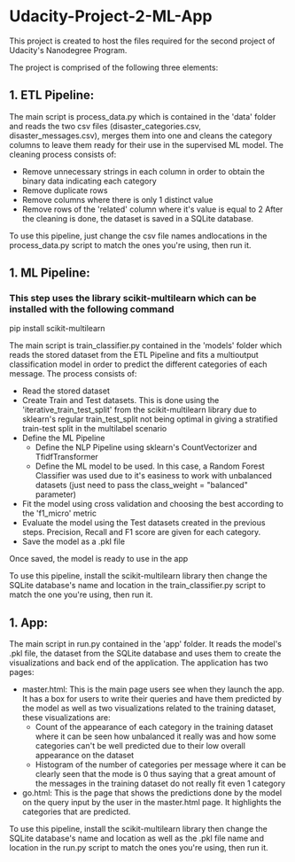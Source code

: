 # Udacity-Project-2-ML-App
This project is created to host the files required for the second project of Udacity's Nanodegree Program.

The project is comprised of the following three elements:

## 1. ETL Pipeline: 

The main script is process_data.py which is contained in the 'data' folder and reads the two csv files (disaster_categories.csv, disaster_messages.csv), merges them into one and cleans the category columns to leave them ready for their use in the supervised ML model. The cleaning process consists of:
  - Remove unnecessary strings in each column in order to obtain the binary data indicating each category
  - Remove duplicate rows
  - Remove columns where there is only 1 distinct value
  - Remove rows of the 'related' column where it's value is equal to 2
After the cleaning is done, the dataset is saved in a SQLite database.

To use this pipeline, just change the csv file names andlocations in the process_data.py script to match the ones you're using, then run it.

## 1. ML Pipeline: 

### This step uses the library scikit-multilearn which can be installed with the following command
pip install scikit-multilearn

The main script is train_classifier.py contained in the 'models' folder which reads the stored dataset from the ETL Pipeline and fits a multioutput classification model in order to predict the different categories of each message. The process consists of:
  - Read the stored dataset
  - Create Train and Test datasets. This is done using the 'iterative_train_test_split' from the scikit-multilearn library due to sklearn's regular train_test_split not being optimal in giving a stratified train-test split in the multilabel scenario
  - Define the ML Pipeline
    - Define the NLP Pipeline using sklearn's CountVectorizer and TfidfTransformer
    - Define the ML model to be used. In this case, a Random Forest Classifier was used due to it's easiness to work with unbalanced datasets (just need to pass the class_weight = "balanced" parameter)
  - Fit the model using cross validation and choosing the best according to the 'f1_micro' metric
  - Evaluate the model using the Test datasets created in the previous steps. Precision, Recall and F1 score are given for each category.
  - Save the model as a .pkl file
  
Once saved, the model is ready to use in the app

To use this pipeline, install the scikit-multilearn library then change the SQLite database's name and location in the train_classifier.py script to match the one you're using, then run it.


## 1. App: 

The main script in run.py contained in the 'app' folder. It reads the model's .pkl file, the dataset from the SQLite database and uses them to create the visualizations and back end of the application. The application has two pages:
  - master.html: This is the main page users see when they launch the app. It has a box for users to write their queries and have them predicted by the model as well as two visualizations related to the training dataset, these visualizations are:
    - Count of the appearance of each category in the training dataset where it can be seen how unbalanced it really was and how some categories can't be well predicted due to their low overall appearance on the dataset
    - Histogram of the number of categories per message where it can be clearly seen that the mode is 0 thus saying that a great amount of the messages in the training dataset do not really fit even 1 category
  - go.html: This is the page that shows the predictions done by the model on the query input by the user in the master.html page. It highlights the categories that are predicted.
  
  To use this pipeline, install the scikit-multilearn library then change the SQLite database's name and location as well as the .pkl file name and location in the run.py script to match the ones you're using, then run it.
